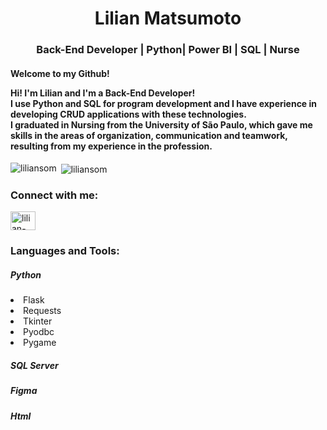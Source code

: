 <h1 align="center"> Lilian Matsumoto</h1>
<h3 align="center">Back-End Developer | Python| Power BI | SQL | Nurse</h3>

<h4 align="left">Welcome to my Github! </p>

Hi! I'm Lilian and I'm a Back-End Developer!<br>
I use Python and SQL for program development and I have experience in developing CRUD applications with these technologies.<br>
I graduated in Nursing from the University of São Paulo, which gave me skills in the areas of organization, communication and teamwork, resulting from my experience in the profession.<br>
</h4>
<p><img align="left" src="https://github-readme-stats.vercel.app/api/top-langs?username=liliansom&show_icons=true&locale=en&layout=compact" alt="liliansom" /></p>
<p>&nbsp;<img align="center" src="https://github-readme-stats.vercel.app/api?username=liliansom&show_icons=true&locale=en" alt="liliansom" /></p>

<h3 align="left">Connect with me:</h3>
<p align="left">
<a href="https://linkedin.com/in/lilian-matsumoto" target="blank"><img align="center" src="https://raw.githubusercontent.com/rahuldkjain/github-profile-readme-generator/master/src/images/icons/Social/linked-in-alt.svg" alt="lilian-matsumoto" height="30" width="40" /></a>
</p>

<h3 align="left">Languages and Tools:</h3>
    <h5> Python </h5>
        <li> Flask </li>
        <li> Requests </li>
        <li> Tkinter </li>
        <li> Pyodbc </li>
        <li> Pygame </li>
    <h5> SQL Server </h5>
    <h5> Figma </h5>
    <h5> Html </h5>

